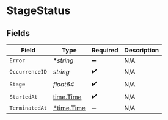 # StageStatus


## Fields

| Field                                      | Type                                       | Required                                   | Description                                |
| ------------------------------------------ | ------------------------------------------ | ------------------------------------------ | ------------------------------------------ |
| `Error`                                    | **string*                                  | :heavy_minus_sign:                         | N/A                                        |
| `OccurrenceID`                             | *string*                                   | :heavy_check_mark:                         | N/A                                        |
| `Stage`                                    | *float64*                                  | :heavy_check_mark:                         | N/A                                        |
| `StartedAt`                                | [time.Time](https://pkg.go.dev/time#Time)  | :heavy_check_mark:                         | N/A                                        |
| `TerminatedAt`                             | [*time.Time](https://pkg.go.dev/time#Time) | :heavy_minus_sign:                         | N/A                                        |